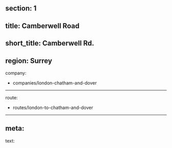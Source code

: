 section: 1
----
title: Camberwell Road
----
short_title: Camberwell Rd.
----
region: Surrey
----
company:
- companies/london-chatham-and-dover
----
route:
- routes/london-to-chatham-and-dover
----
meta: 
----
text: 